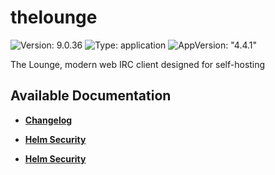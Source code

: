 # thelounge

![Version: 9.0.36](https://img.shields.io/badge/Version-9.0.36-informational?style=flat-square) ![Type: application](https://img.shields.io/badge/Type-application-informational?style=flat-square) ![AppVersion: "4.4.1"](https://img.shields.io/badge/AppVersion-"4.4.1"-informational?style=flat-square)

The Lounge, modern web IRC client designed for self-hosting

## Available Documentation

- [**Changelog**](CHANGELOG)

- [**Helm Security**](container-security)

- [**Helm Security**](helm-security)

